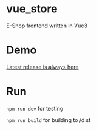 # vue_store

E-Shop frontend written in Vue3

# Demo
[Latest release is always here](https://store.crwnd.dev)

# Run

`npm run dev` for testing

`npm run build` for building to /dist